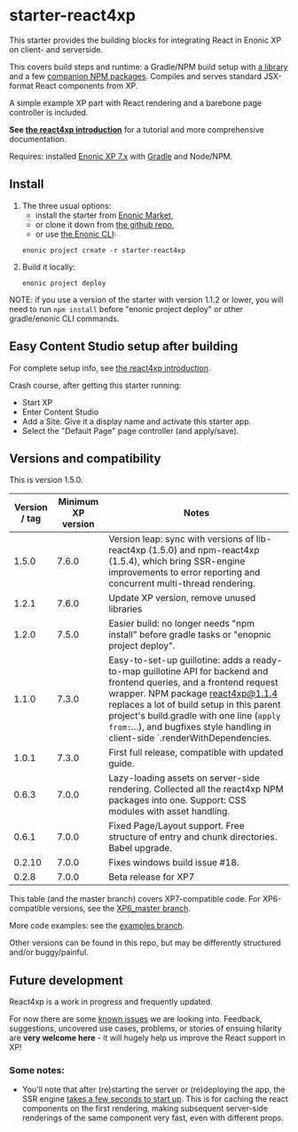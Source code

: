 [//]: <> (starter-react4xp readme:   Autogenerated from source docs/README.src.md by the 'updateReadme' task in readme.gradle. )

# starter-react4xp

This starter provides the building blocks for integrating React in Enonic XP on client- and serverside.
 
This covers build steps and runtime: a Gradle/NPM build setup with [a library](https://github.com/enonic/lib-react4xp) and a few [companion NPM packages](https://www.npmjs.com/package/react4xp). Compiles and serves standard JSX-format React components from XP.

A simple example XP part with React rendering and a barebone page controller is included.

**See [the react4xp introduction](https://developer.enonic.com/templates/react4xp)** for a tutorial and more comprehensive documentation.

Requires: installed [Enonic XP 7.x](https://developer.enonic.com/) with [Gradle](https://docs.gradle.org/current/userguide/getting_started.html) and Node/NPM. 





## Install

1. The three usual options: 
   - install the starter from [Enonic Market](https://market.enonic.com/vendors/enonic/react4xp-starter), 
   - or clone it down from [the github repo](https://github.com/enonic/starter-react4xp), 
   - or use [the Enonic CLI](https://developer.enonic.com/docs/enonic-cli/master):
    ```commandline
    enonic project create -r starter-react4xp
    ```
2. Build it locally: 
    ```commandline
    enonic project deploy
    ```

NOTE: if you use a version of the starter with version 1.1.2 or lower, you will need to run `npm install` before "enonic project deploy" or other gradle/enonic CLI commands.

## Easy Content Studio setup after building

For complete setup info, see [the react4xp introduction](https://developer.enonic.com/templates/react4xp). 

Crash course, after getting this starter running:

- Start XP
- Enter Content Studio
- Add a Site. Give it a display name and activate this starter app. 
- Select the "Default Page" page controller (and apply/save).


## Versions and compatibility

This is version 1.5.0.

| Version / tag    | Minimum XP version | Notes |
| ---------------- | ---------- | --------------|
| 1.5.0            | 7.6.0  | Version leap: sync with versions of lib-react4xp (1.5.0) and npm-react4xp (1.5.4), which bring SSR-engine improvements to error reporting and concurrent multi-thread  rendering.
| 1.2.1            | 7.6.0  | Update XP version, remove unused libraries
| 1.2.0            | 7.5.0  | Easier build: no longer needs "npm install" before gradle tasks or "enopnic project deploy".
| 1.1.0            | 7.3.0  | Easy-to-set-up guillotine: adds a ready-to-map guillotine API for backend and frontend queries, and a frontend request wrapper. NPM package react4xp@1.1.4 replaces a lot of build setup in this parent project's build.gradle with one line (`apply from:`...), and bugfixes style handling in client-side `.renderWithDependencies. |
| 1.0.1            | 7.3.0  | First full release, compatible with updated guide.  |
| 0.6.3            | 7.0.0  | Lazy-loading assets on server-side rendering. Collected all the react4xp NPM packages into one. Support: CSS modules with asset handling.  |
| 0.6.1            | 7.0.0  | Fixed Page/Layout support. Free structure of entry and chunk directories. Babel upgrade.  |
| 0.2.10           | 7.0.0  | Fixes windows build issue #18. |
| 0.2.8            | 7.0.0  | Beta release for XP7 |

This table (and the master branch) covers XP7-compatible code. For XP6-compatible versions, see the [XP6_master branch](https://github.com/enonic/starter-react4xp/tree/XP6_master). 

More code examples: see the [examples branch](https://github.com/enonic/starter-react4xp/tree/examples).

Other versions can be found in this repo, but may be differently structured and/or buggy/painful.

## Future development

React4xp is a work in progress and frequently updated. 

For now there are some [known issues](https://github.com/enonic/lib-react4xp/issues) we are looking into. Feedback, suggestions, uncovered use cases, problems, or stories of ensuing hilarity are **very welcome here** - it will hugely help us improve the React support in XP!

### Some notes:
- You'll note that after (re)starting the server or (re)deploying the app, the SSR engine [takes a few seconds to start up](https://developer.enonic.com/docs/react4xp/master/hello-react#first_serverside_render_can_be_slow). This is for caching the react components on the first rendering, making subsequent server-side renderings of the same component very fast, even with different props.
